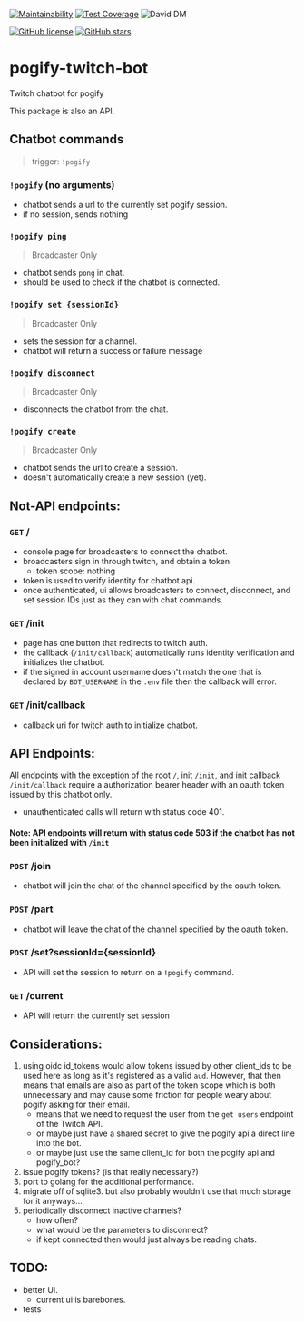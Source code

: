 [![Maintainability](https://api.codeclimate.com/v1/badges/da79a4541613fa641d29/maintainability)](https://codeclimate.com/github/Pogify/pogify-twitch-bot/maintainability)
[![Test Coverage](https://api.codeclimate.com/v1/badges/da79a4541613fa641d29/test_coverage)](https://codeclimate.com/github/Pogify/pogify-twitch-bot/test_coverage)
![David DM](https://david-dm.org/pogify/pogify-twitch-bot.svg)

[![GitHub license](https://img.shields.io/github/license/pogify/pogify-twitch-bot.svg)](https://github.com/pogify/pogify-twitch-bot/blob/master/LICENSE)
[![GitHub stars](https://img.shields.io/github/stars/pogify/pogify-twitch-bot.svg?style=social&label=Star&maxAge=2592000)](https://GitHub.com/pogify/pogify-twitch-bot/stargazers/)

# pogify-twitch-bot

Twitch chatbot for pogify

This package is also an API.

## Chatbot commands

> trigger: `!pogify`

### `!pogify` (no arguments)

- chatbot sends a url to the currently set pogify session.
- if no session, sends nothing

### `!pogify ping`

> Broadcaster Only

- chatbot sends `pong` in chat.
- should be used to check if the chatbot is connected.

### `!pogify set {sessionId}`

> Broadcaster Only

- sets the session for a channel.
- chatbot will return a success or failure message

### `!pogify disconnect`

> Broadcaster Only

- disconnects the chatbot from the chat.

### `!pogify create`

> Broadcaster Only

- chatbot sends the url to create a session.
- doesn't automatically create a new session (yet).

## Not-API endpoints:

### `GET` /

- console page for broadcasters to connect the chatbot.
- broadcasters sign in through twitch, and obtain a token
  - token scope: nothing
- token is used to verify identity for chatbot api.
- once authenticated, ui allows broadcasters to connect, disconnect, and set session IDs just as they can with chat commands.

### `GET` /init

- page has one button that redirects to twitch auth.
- the callback (`/init/callback`) automatically runs identity verification and initializes the chatbot.
- if the signed in account username doesn't match the one that is declared by `BOT_USERNAME` in the `.env` file then the callback will error.

### `GET` /init/callback

- callback uri for twitch auth to initialize chatbot.

## API Endpoints:

All endpoints with the exception of the root `/`, init `/init`, and init callback `/init/callback` require a authorization bearer header with an oauth token issued by this chatbot only.

- unauthenticated calls will return with status code 401.

#### Note: API endpoints will return with status code 503 if the chatbot has not been initialized with `/init`

### `POST` /join

- chatbot will join the chat of the channel specified by the oauth token.

### `POST` /part

- chatbot will leave the chat of the channel specified by the oauth token.

### `POST` /set?sessionId={sessionId}

- API will set the session to return on a `!pogify` command.

### `GET` /current

- API will return the currently set session

## Considerations:

1. using oidc id_tokens would allow tokens issued by other client_ids to be used here as long as it's registered as a valid `aud`. However, that then means that emails are also as part of the token scope which is both unnecessary and may cause some friction for people weary about pogify asking for their email.
   - means that we need to request the user from the `get users` endpoint of the Twitch API.
   - or maybe just have a shared secret to give the pogify api a direct line into the bot.
   - or maybe just use the same client_id for both the pogify api and pogify_bot?
2. issue pogify tokens? (is that really necessary?)
3. port to golang for the additional performance.
4. migrate off of sqlite3. but also probably wouldn't use that much storage for it anyways...
5. periodically disconnect inactive channels?
   - how often?
   - what would be the parameters to disconnect?
   - if kept connected then would just always be reading chats.

## TODO:

- better UI.
  - current ui is barebones.
- tests
